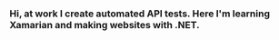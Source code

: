 ### Hi, at work I create automated API tests. Here I'm learning Xamarian and making websites with .NET.

